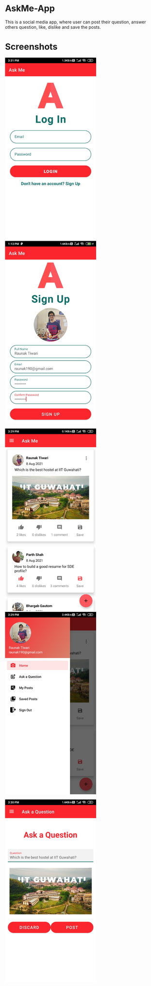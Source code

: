 # AskMe-App
This is a social media app, where user can post their question, answer others question, like, dislike and save the posts.

# Screenshots
<kbd>
<img src = "Screenshots/login.jpg" width = 300>   </kbd>         <img src = "Screenshots/signup.jpg" width = 300>

<img src = "Screenshots/home.jpg" width = 300>            <img src = "Screenshots/sidebar.jpg" width = 300>

<img src = "Screenshots/postques.jpg" width = 300>
